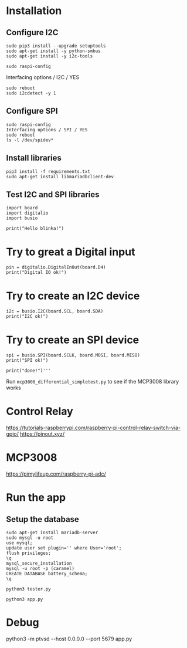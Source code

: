 # Installation

## Configure I2C
```
sudo pip3 install --upgrade setuptools
sudo apt-get install -y python-smbus
sudo apt-get install -y i2c-tools
```
```
sudo raspi-config
```
Interfacing options / I2C / YES

```
sudo reboot
sudo i2cdetect -y 1
```

## Configure SPI
```
sudo raspi-config
Interfacing options / SPI / YES
sudo reboot
ls -l /dev/spidev*
```

## Install libraries
```
pip3 install -f requirements.txt
sudo apt-get install libmariadbclient-dev
```

## Test I2C and SPI libraries
```
import board
import digitalio
import busio
 
print("Hello blinka!")
```
 
# Try to great a Digital input
```
pin = digitalio.DigitalInOut(board.D4)
print("Digital IO ok!")
```
 
# Try to create an I2C device
```
i2c = busio.I2C(board.SCL, board.SDA)
print("I2C ok!")
```
 
# Try to create an SPI device
```
spi = busio.SPI(board.SCLK, board.MOSI, board.MISO)
print("SPI ok!")
 
print("done!")'''
```

Run `mcp3008_differential_simpletest.py` to see if the MCP3008 library works

# Control Relay
https://tutorials-raspberrypi.com/raspberry-pi-control-relay-switch-via-gpio/
https://pinout.xyz/

# MCP3008
https://pimylifeup.com/raspberry-pi-adc/

# Run the app

## Setup the database
```
sudo apt-get install mariadb-server
sudo mysql -u root
use mysql;
update user set plugin='' where User='root';
flush privileges;
\q
mysql_secure_installation
mysql -u root -p (caramel)
CREATE DATABASE battery_schema;
\q

python3 tester.py

python3 app.py
```

# Debug
python3 -m ptvsd --host 0.0.0.0 --port 5679 app.py
